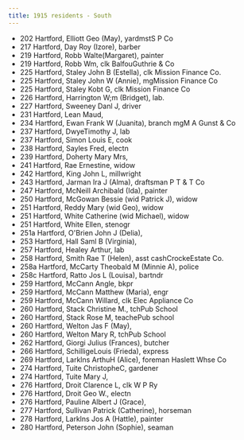 ```yaml
---
title: 1915 residents - South
---
```



- 202 Hartford, Elliott Geo (May), yardmstS P Co
- 217 Hartford, Day Roy (Izore), barber
- 219 Hartford, Robb Walte(Margaret), painter
- 219 Hartford, Robb Wm, clk BalfouGuthrie & Co
- 225 Hartford, Staley John B (Estella), clk Mission Finance Co. 
- 225 Hartford, Staley John W (Annie), mgMission Finance Co
- 225 Hartford, Staley Kobt G, clk Mission Finance Co
- 226 Hartford, Harrington W;m (Bridget), lab.
- 227 Hartford, Sweeney Danl J, driver
- 231 Hartford, Lean Maud, 
- 234 Hartford, Ewan Frank W (Juanita), branch mgM A Gunst & Co
- 237 Hartford, DwyeTimothy J, lab
- 237 Hartford, Simon Louis E, cook
- 238 Hartford, Sayles Fred, electn
- 239 Hartford, Doherty Mary Mrs, 
- 241 Hartford, Rae Ernestine, widow
- 242 Hartford, King John L, millwright
- 243 Hartford, Jarman Ira J (Alma), draftsman P T & T Co
- 247 Hartford, McNeill Archibald (Ida), painter
- 250 Hartford, McGowan Bessie (wid Patrick J), widow
- 251 Hartford, Reddy Mary (wid Geo), widow
- 251 Hartford, White Catherine (wid Michael), widow
- 251 Hartford, White Ellen, stenogr
- 251a Hartford, O'Brien John J (Delia), 
- 253 Hartford, Hall Saml B (Virginia), 
- 257 Hartford, Healey Arthur, lab
- 258 Hartford, Smith Rae T (Helen), asst cashCrockeEstate Co. 
- 258a Hartford, McCarty Theobald M (Minnie A), police
- 258c Hartford, Ratto Jos L (Louisa), bartndr
- 259 Hartford, McCann Angle, bkpr
- 259 Hartford, McCann Matthew (Maria), engr
- 259 Hartford, McCann Willard, clk Elec Appliance Co
- 260 Hartford, Stack Christine M., tchPub School
- 260 Hartford, Stack Rose M, teachePub school
- 260 Hartford, Welton Jas F (May), 
- 260 Hartford, Welton Mary R, tchPub School
- 262 Hartford, Giorgi Julius (Frances), butcher
- 266 Hartford, SchilligeLouis (Frieda), express
- 269 Hartford, Larklns ArthuH (Alice), foreman Haslett Whse Co
- 274 Hartford, Tuite ChristopheC, gardener
- 274 Hartford, Tuite Mary J, 
- 276 Hartford, Droit Clarence L, clk W P Ry
- 276 Hartford, Droit Geo W., electn
- 276 Hartford, Pauline Albert J (Grace), 
- 277 Hartford, Sullivan Patrick (Catherine), horseman
- 278 Hartford, Larklns Jos A (Hattle), painter
- 280 Hartford, Peterson John (Sophie), seaman